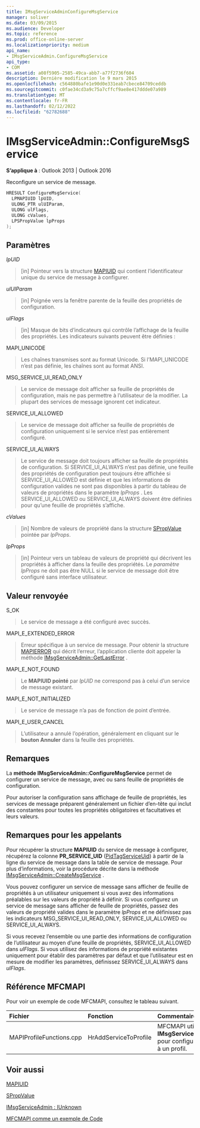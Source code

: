 ```yaml
---
title: IMsgServiceAdminConfigureMsgService
manager: soliver
ms.date: 03/09/2015
ms.audience: Developer
ms.topic: reference
ms.prod: office-online-server
ms.localizationpriority: medium
api_name:
- IMsgServiceAdmin.ConfigureMsgService
api_type:
- COM
ms.assetid: a08f5905-2585-49ca-abb7-a77f2736f604
description: Dernière modification le 9 mars 2015
ms.openlocfilehash: c564880bafe1e90d0e331eab7cbece84709ceddb
ms.sourcegitcommit: c0fae34cd3a9c75a7cffcf9ae8e417ddde07a989
ms.translationtype: MT
ms.contentlocale: fr-FR
ms.lasthandoff: 02/12/2022
ms.locfileid: "62782688"
---
```

# <a name="imsgserviceadminconfiguremsgservice"></a>IMsgServiceAdmin::ConfigureMsgService

  
  
**S’applique à** : Outlook 2013 | Outlook 2016 
  
Reconfigure un service de message.
  
```cpp
HRESULT ConfigureMsgService(
  LPMAPIUID lpUID,
  ULONG_PTR ulUIParam,
  ULONG ulFlags,
  ULONG cValues,
  LPSPropValue lpProps
);
```

## <a name="parameters"></a>Paramètres

 _lpUID_
  
> [in] Pointeur vers la structure [MAPIUID](mapiuid.md) qui contient l’identificateur unique du service de message à configurer. 
    
 _ulUIParam_
  
> [in] Poignée vers la fenêtre parente de la feuille des propriétés de configuration.
    
 _ulFlags_
  
> [in] Masque de bits d’indicateurs qui contrôle l’affichage de la feuille des propriétés. Les indicateurs suivants peuvent être définies :
    
MAPI_UNICODE 
  
> Les chaînes transmises sont au format Unicode. Si l’MAPI_UNICODE n’est pas définie, les chaînes sont au format ANSI.
    
MSG_SERVICE_UI_READ_ONLY 
  
> Le service de message doit afficher sa feuille de propriétés de configuration, mais ne pas permettre à l’utilisateur de la modifier. La plupart des services de message ignorent cet indicateur.
    
SERVICE_UI_ALLOWED 
  
> Le service de message doit afficher sa feuille de propriétés de configuration uniquement si le service n’est pas entièrement configuré.
    
SERVICE_UI_ALWAYS 
  
> Le service de message doit toujours afficher sa feuille de propriétés de configuration. Si SERVICE_UI_ALWAYS n’est pas définie, une feuille des propriétés de configuration peut toujours être affichée si SERVICE_UI_ALLOWED est définie et que les informations de configuration valides ne sont pas disponibles à partir du tableau de valeurs de propriétés dans le paramètre _lpProps_ . Les SERVICE_UI_ALLOWED ou SERVICE_UI_ALWAYS doivent être définies pour qu’une feuille de propriétés s’affiche. 
    
 _cValues_
  
> [in] Nombre de valeurs de propriété dans la structure [SPropValue](spropvalue.md) pointée par  _lpProps_. 
    
 _lpProps_
  
> [in] Pointeur vers un tableau de valeurs de propriété qui décrivent les propriétés à afficher dans la feuille des propriétés. Le  _paramètre lpProps_ ne doit pas être NULL si le service de message doit être configuré sans interface utilisateur. 
    
## <a name="return-value"></a>Valeur renvoyée

S_OK 
  
> Le service de message a été configuré avec succès.
    
MAPI_E_EXTENDED_ERROR 
  
> Erreur spécifique à un service de message. Pour obtenir la structure [MAPIERROR](mapierror.md) qui décrit l’erreur, l’application cliente doit appeler la méthode [IMsgServiceAdmin::GetLastError](imsgserviceadmin-getlasterror.md) . 
    
MAPI_E_NOT_FOUND 
  
> Le **MAPIUID pointé** par  _lpUID_ ne correspond pas à celui d’un service de message existant. 
    
MAPI_E_NOT_INITIALIZED 
  
> Le service de message n’a pas de fonction de point d’entrée.
    
MAPI_E_USER_CANCEL 
  
> L’utilisateur a annulé l’opération, généralement en cliquant sur le **bouton Annuler** dans la feuille des propriétés. 
    
## <a name="remarks"></a>Remarques

La **méthode IMsgServiceAdmin::ConfigureMsgService** permet de configurer un service de message, avec ou sans feuille de propriétés de configuration. 
  
Pour autoriser la configuration sans affichage de feuille de propriétés, les services de message préparent généralement un fichier d’en-tête qui inclut des constantes pour toutes les propriétés obligatoires et facultatives et leurs valeurs.
  
## <a name="notes-to-callers"></a>Remarques pour les appelants

Pour récupérer la structure **MAPIUID** du service de message à configurer, récupérez la colonne **PR_SERVICE_UID** ([PidTagServiceUid](pidtagserviceuid-canonical-property.md)) à partir de la ligne du service de message dans la table de service de message. Pour plus d’informations, voir la procédure décrite dans la méthode [IMsgServiceAdmin::CreateMsgService](imsgserviceadmin-createmsgservice.md) . 
  
Vous pouvez configurer un service de message sans afficher de feuille de propriétés à un utilisateur uniquement si vous avez des informations préalables sur les valeurs de propriété à définir. Si vous configurez un service de message sans afficher de feuille de propriétés, passez des valeurs de propriété valides dans le paramètre _lpProps_ et ne définissez pas les indicateurs MSG_SERVICE_UI_READ_ONLY, SERVICE_UI_ALLOWED ou SERVICE_UI_ALWAYS. 
  
Si vous recevez l’ensemble ou une partie des informations de configuration de l’utilisateur au moyen d’une feuille de propriétés, SERVICE_UI_ALLOWED dans  _ulFlags_. Si vous utilisez des informations de propriété existantes uniquement pour établir des paramètres par défaut et que l’utilisateur est en mesure de modifier les paramètres, définissez SERVICE_UI_ALWAYS dans  _ulFlags_.
  
## <a name="mfcmapi-reference"></a>Référence MFCMAPI

Pour voir un exemple de code MFCMAPI, consultez le tableau suivant.
  
|**Fichier**|**Fonction**|**Commentaire**|
|:-----|:-----|:-----|
|MAPIProfileFunctions.cpp  <br/> |HrAddServiceToProfile  <br/> |MFCMAPI utilise la méthode **IMsgServiceAdmin::ConfigureMsgService** pour configurer un service qui a été ajouté à un profil. |
   
## <a name="see-also"></a>Voir aussi



[MAPIUID](mapiuid.md)
  
[SPropValue](spropvalue.md)
  
[IMsgServiceAdmin : IUnknown](imsgserviceadminiunknown.md)


[MFCMAPI comme un exemple de Code](mfcmapi-as-a-code-sample.md)

